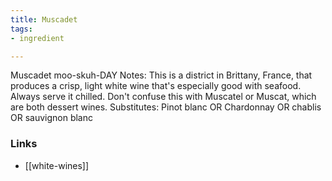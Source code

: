 ```yaml
---
title: Muscadet
tags:
- ingredient

---
```

Muscadet moo-skuh-DAY Notes: This is a district in Brittany, France, that produces a crisp, light white wine that's especially good with seafood. Always serve it chilled. Don't confuse this with Muscatel or Muscat, which are both dessert wines. Substitutes: Pinot blanc OR Chardonnay OR chablis OR sauvignon blanc

### Links

* [[white-wines]]
